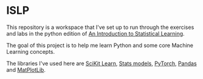# ISLP
This repository is a workspace that I've set up to run through the exercises and labs in the python edition of [An Introduction to Statistical Learning](https://www.statlearning.com/).

The goal of this project is to help me learn Python and some core Machine Learning concepts. 

The libraries I've used here are [SciKit Learn](https://scikit-learn.org/stable/), [Stats models](https://www.statsmodels.org/stable/index.html), [PyTorch](https://pytorch.org/), [Pandas](https://pandas.pydata.org/) and [MatPlotLib](https://matplotlib.org/).

